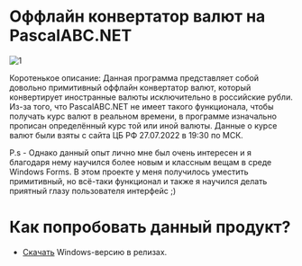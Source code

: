 # Оффлайн конвертатор валют на PascalABC.NET
![1](https://user-images.githubusercontent.com/103532261/181302398-42221e91-7a1c-4050-9b44-fefb017b9d92.PNG)


Коротенькое описание: Данная программа представляет собой довольно примитивный оффлайн конвертатор валют, который конвертирует иностранные валюты исключительно в российские рубли. Из-за того, что PascalABC.NET не имеет такого функционала, чтобы получать курс валют в реальном времени, в программе изначально прописан определённый курс той или иной валюты. Данные о курсе валют были взяты с сайта ЦБ РФ 27.07.2022 в 19:30 по МСК.

P.s - Однако данный опыт лично мне был очень интересен и я благодаря нему научился более новым и классным вещам в среде Windows Forms. В этом проекте у меня получилось уместить примитивный, но всё-таки функционал и также я научился делать приятный глазу пользователя интерфейс ;)

# Как попробовать данный продукт?
* [Скачать]( https://github.com/YuraFX/FX-Convertor/releases/tag/Pascal) Windows-версию в релизах.
